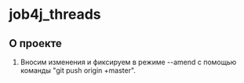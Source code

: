 # job4j_threads

## О проекте

1. Вносим изменения и фиксируем в режиме --amend с помощью команды "git push origin +master".